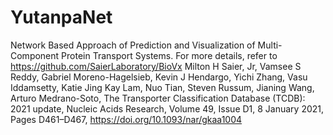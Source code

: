 # YutanpaNet
Network Based Approach of Prediction and Visualization of Multi-Component Protein Transport Systems.
For more details, refer to https://github.com/SaierLaboratory/BioVx
Milton H Saier, Jr, Vamsee S Reddy, Gabriel Moreno-Hagelsieb, Kevin J Hendargo, Yichi Zhang, Vasu Iddamsetty, Katie Jing Kay Lam, Nuo Tian, Steven Russum, Jianing Wang, Arturo Medrano-Soto, The Transporter Classification Database (TCDB): 2021 update, Nucleic Acids Research, Volume 49, Issue D1, 8 January 2021, Pages D461–D467, https://doi.org/10.1093/nar/gkaa1004
